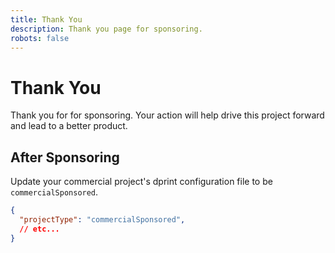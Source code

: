 ```yaml
---
title: Thank You
description: Thank you page for sponsoring.
robots: false
---
```


# Thank You

Thank you for for sponsoring. Your action will help drive this project forward and lead to a better product.

## After Sponsoring

Update your commercial project's dprint configuration file to be `commercialSponsored`.

<!-- dprint-ignore -->

```json
{
  "projectType": "commercialSponsored",
  // etc...
}
```
